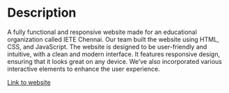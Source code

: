 # Description
A fully functional and responsive website made for an educational organization called IETE Chennai. Our team built the website using HTML, CSS, and JavaScript. The website is designed to be user-friendly and intuitive, with a clean and modern interface. It features responsive design, ensuring that it looks great on any device. We’ve also incorporated various interactive elements to enhance the user experience.

[Link to website](https://ietechennai.github.io/RetroCoders/)
